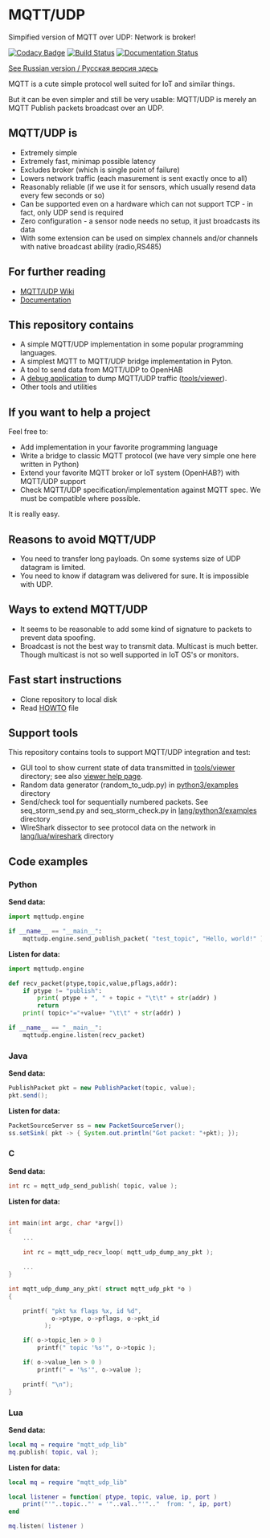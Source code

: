 # MQTT/UDP
Simpified version of MQTT over UDP: Network is broker!

[![Codacy Badge](https://api.codacy.com/project/badge/Grade/c498fc36dbea4e41a05f4ba5a8c0ff96)](https://www.codacy.com/app/dzavalishin/mqtt_udp?utm_source=github.com&amp;utm_medium=referral&amp;utm_content=dzavalishin/mqtt_udp&amp;utm_campaign=Badge_Grade) 
[![Build Status](https://travis-ci.org/dzavalishin/mqtt_udp.svg?branch=master)](https://travis-ci.org/dzavalishin/mqtt_udp) 
[![Documentation Status](https://readthedocs.org/projects/mqtt-udp/badge/?version=latest)](https://mqtt-udp.readthedocs.io/en/latest/?badge=latest)

[See Russian version / Русская версия здесь](./README.ru.md)

MQTT is a cute simple protocol well suited for IoT and similar things.

But it can be even simpler and still be very usable: MQTT/UDP is
merely an MQTT Publish packets broadcast over an UDP.

## MQTT/UDP is 

*   Extremely simple
*   Extremely fast, minimap possible latency
*   Excludes broker (which is single point of failure)
*   Lowers network traffic (each masurement is sent exactly once to all)
*   Reasonably reliable (if we use it for sensors, which usually resend data every few seconds or so)
*   Can be supported even on a hardware which can not support TCP - in fact, only UDP send is required
*   Zero configuration - a sensor node needs no setup, it just broadcasts its data
*   With some extension can be used on simplex channels and/or channels with native broadcast ability (radio,RS485)

## For further reading

*   [MQTT/UDP Wiki](../../wiki)
*   [Documentation](https://mqtt-udp.readthedocs.io/en/latest/)

## This repository contains

*   A simple MQTT/UDP implementation in some popular programming languages.
*   A simplest MQTT to MQTT/UDP bridge implementation in Pyton.
*   A tool to send data from MQTT/UDP to OpenHAB 
*   A [debug application](https://github.com/dzavalishin/mqtt_udp/wiki/MQTT-UDP-Viewer-Help) to dump MQTT/UDP traffic ([tools/viewer](tools/viewer)).
*   Other tools and utilities

## If you want to help a project

Feel free to:

*   Add implementation in your favorite programming language
*   Write a bridge to classic MQTT protocol (we have very simple one here written in Python)
*   Extend your favorite MQTT broker or IoT system (OpenHAB?) with MQTT/UDP support
*   Check MQTT/UDP specification/implementation against MQTT spec. We must be compatible where possible.

It is really easy.

## Reasons to avoid MQTT/UDP

*   You need to transfer long payloads. On some systems size of UDP datagram is limited.
*   You need to know if datagram was delivered for sure. It is impossible with UDP.

## Ways to extend MQTT/UDP

*   It seems to be reasonable to add some kind of signature to packets to prevent data spoofing. 
*   Broadcast is not the best way to transmit data. Multicast is much better. Though multicast is not so well supported in IoT OS's or monitors.

## Fast start instructions

*   Clone repository to local disk
*   Read [HOWTO](https://raw.githubusercontent.com/dzavalishin/mqtt_udp/master/HOWTO) file

## Support tools

This repository contains tools to support MQTT/UDP integration and test:

*   GUI tool to show current state of data transmitted in [tools/viewer](https://github.com/dzavalishin/mqtt_udp/tree/master/tools/viewer) directory; see also [viewer help page](https://github.com/dzavalishin/mqtt_udp/wiki/MQTT-UDP-Viewer-Help).
*   Random data generator (random_to_udp.py) in [python3/examples](https://github.com/dzavalishin/mqtt_udp/tree/master/python3/examples) directory
*   Send/check tool for sequentially numbered packets. See seq_storm_send.py and seq_storm_check.py in [lang/python3/examples](https://github.com/dzavalishin/mqtt_udp/tree/master/python3/examples) directory
*   WireShark dissector to see protocol data on the network in [lang/lua/wireshark](https://github.com/dzavalishin/mqtt_udp/tree/master/lua/wireshark) directory


## Code examples

### Python

**Send data:**

```python
import mqttudp.engine

if __name__ == "__main__":
    mqttudp.engine.send_publish_packet( "test_topic", "Hello, world!" )
```

**Listen for data:**

```python
import mqttudp.engine

def recv_packet(ptype,topic,value,pflags,addr):
    if ptype != "publish":
        print( ptype + ", " + topic + "\t\t" + str(addr) )
        return
    print( topic+"="+value+ "\t\t" + str(addr) )

if __name__ == "__main__":
    mqttudp.engine.listen(recv_packet)
```


### Java

**Send data:**

```java
PublishPacket pkt = new PublishPacket(topic, value);
pkt.send();

```

**Listen for data:**


```java
PacketSourceServer ss = new PacketSourceServer();
ss.setSink( pkt -> { System.out.println("Got packet: "+pkt); });

```


### C

**Send data:**

```c
int rc = mqtt_udp_send_publish( topic, value );

```

**Listen for data:**

```c

int main(int argc, char *argv[])
{
    ...

    int rc = mqtt_udp_recv_loop( mqtt_udp_dump_any_pkt );

    ...
}

int mqtt_udp_dump_any_pkt( struct mqtt_udp_pkt *o )
{

    printf( "pkt %x flags %x, id %d",
            o->ptype, o->pflags, o->pkt_id
          );

    if( o->topic_len > 0 )
        printf(" topic '%s'", o->topic );

    if( o->value_len > 0 )
        printf(" = '%s'", o->value );

    printf( "\n");
}


```


### Lua


**Send data:**


```lua
local mq = require "mqtt_udp_lib"
mq.publish( topic, val );

```

**Listen for data:**


```lua
local mq = require "mqtt_udp_lib"

local listener = function( ptype, topic, value, ip, port )
    print("'"..topic.."' = '"..val.."'".."	from: ", ip, port)
end

mq.listen( listener )
```
